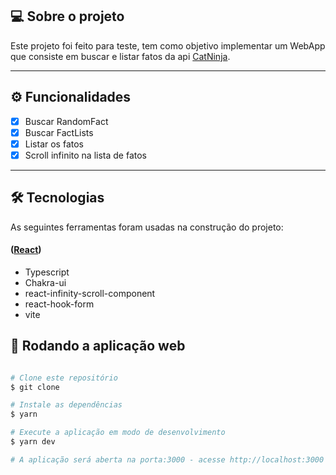 ## 💻 Sobre o projeto

Este projeto foi feito para teste, tem como objetivo implementar um WebApp que consiste em buscar e listar fatos da api [CatNinja](https://catfact.ninja/).

---

## ⚙️ Funcionalidades

- [x] Buscar RandomFact
- [x] Buscar FactLists
- [x] Listar os fatos
- [x] Scroll infinito na lista de fatos

---
## 🛠 Tecnologias

As seguintes ferramentas foram usadas na construção do projeto:

#### ([React](https://reactjs.org/))

- Typescript
- Chakra-ui
- react-infinity-scroll-component
- react-hook-form
- vite 

## 🧭 Rodando a aplicação web

```bash

# Clone este repositório
$ git clone 

# Instale as dependências
$ yarn 

# Execute a aplicação em modo de desenvolvimento
$ yarn dev

# A aplicação será aberta na porta:3000 - acesse http://localhost:3000

```
